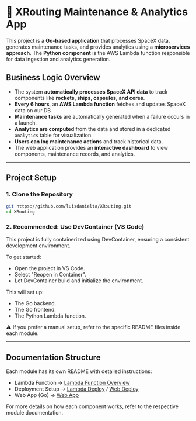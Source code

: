 # 🚀 XRouting Maintenance & Analytics App

This project is a **Go-based application** that processes SpaceX data, generates maintenance tasks, and provides analytics using a **microservices approach**. The **Python component** is the AWS Lambda function responsible for data ingestion and analytics generation.

## Business Logic Overview

- The system **automatically processes SpaceX API data** to track components like **rockets, ships, capsules, and cores**.
- **Every 6 hours**, an **AWS Lambda function** fetches and updates SpaceX data on our DB
- **Maintenance tasks** are automatically generated when a failure occurs in a launch.
- **Analytics are computed** from the data and stored in a dedicated `analytics` table for visualization.
- **Users can log maintenance actions** and track historical data.
- The web application provides an **interactive dashboard** to view components, maintenance records, and analytics.

---

## Project Setup

### 1️. Clone the Repository
```sh
git https://github.com/luisdanielta/XRouting.git
cd XRouting
```

### 2. Recommended: Use DevContainer (VS Code)
This project is fully containerized using DevContainer, ensuring a consistent development environment.

To get started:
- Open the project in VS Code.
- Select "Reopen in Container".
- Let DevContainer build and initialize the environment.

This will set up:

- The Go backend.
- The Go frontend.
- The Python Lambda function.

⚠️ If you prefer a manual setup, refer to the specific README files inside each module.

---

## Documentation Structure
Each module has its own README with detailed instructions:

- Lambda Function → [Lambda Function Overview](scripts/README.md) 
- Deployment Setup → [Lambda Deploy](scripts/deploy/README.md) / [Web Deploy](dist/README.md)  
- Web App (Go) → [Web App](web/README.md)

For more details on how each component works, refer to the respective module documentation.
